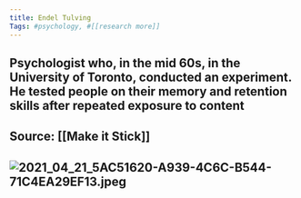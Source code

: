 ```yaml
---
title: Endel Tulving
Tags: #psychology, #[[research more]]
---
```


## Psychologist who, in the mid 60s, in the University of Toronto, conducted an experiment. He tested people on their memory and retention skills after repeated exposure to content
## Source: [[Make it Stick]]
## ![2021_04_21_5AC51620-A939-4C6C-B544-71C4EA29EF13.jpeg](https://cdn.logseq.com/%2F17e3d9dc-1923-43ee-8caa-70270a79792508d52088-0001-493e-bbb8-77558fae88662021_04_21_5AC51620-A939-4C6C-B544-71C4EA29EF13.jpeg?Expires=4772631149&Signature=fYnFah4y2svaQyZsHwhrcPla0hIwjai30H3~9OoFPz2KC27BQK4kObCW3Is5YAOmJMGbSWCG2FoJMSO7OCYxHPtbvZo3WpLxBjqY5SLD3MLg5Bn~iM0gXFn84mPcpmY~VUgxES~ZmsjReGhkBQ2rEJxvXz~9YQVf8E6WYnOgI96f73EKbsJ6kJw9O1-BsenWEoh5G3ptLxo0I6LDQcOcRSelCOTaydQz~05HTPEdm5xSCcoN4zAywOy4Gke2qNJejGixTebZY5Mkm85I9zwZhfkB-bfm3nfoRE~bzRuP9Sq1yBUN38vnMVjUTYDX2ReOPQG3MVspf8HuG5aOrJdE1A__&Key-Pair-Id=APKAJE5CCD6X7MP6PTEA)